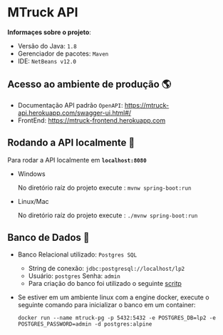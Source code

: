 # MTruck API

**Informaçes sobre o projeto**:

- Versão do Java: `1.8`
- Gerenciador de pacotes: `Maven`
- IDE: `NetBeans v12.0`

## Acesso ao ambiente de produção :earth_americas:

- Documentação API padrão `OpenAPI`: https://mtruck-api.herokuapp.com/swagger-ui.html#/
- FrontEnd: https://mtruck-frontend.herokuapp.com 

## Rodando a API localmente :book:

Para rodar a API localmente em **`localhost:8080`**

- Windows

  No diretório raíz do projeto execute : `mvnw spring-boot:run`

- Linux/Mac

  No diretório raíz do projeto execute : `./mvnw spring-boot:run`

## Banco de Dados :floppy_disk:

- Banco Relacional utilizado: `Postgres SQL`
  - String de conexão: `jdbc:postgresql://localhost/lp2`
  - Usuário: `postgres` Senha: `admin`
  - Para criação do banco foi utilizado o seguinte [scritp](./docs/scripts/bancomtruck_v1.sql)
  
- Se estiver em um ambiente linux com a engine docker, execute o seguinte comando para inicializar o banco em um container:

      docker run --name mtruck-pg -p 5432:5432 -e POSTGRES_DB=lp2 -e POSTGRES_PASSWORD=admin -d postgres:alpine

